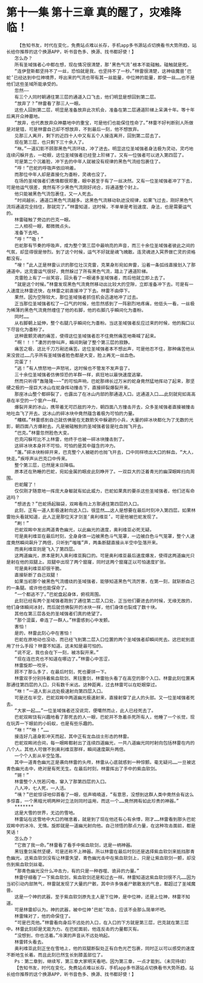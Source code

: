 # 第十一集 第十三章 真的醒了，灾难降临！
        【告知书友，时代在变化，免费站点难以长存，手机app多书源站点切换看书大势所趋，站长给你推荐的这个换源APP，听书音色多、换源、找书都好使！】
       怎么办？
       所有圣域强者心中都在想，现在情况很清楚，那‘黑色气流’根本不能碰触。碰触就是死。
       “连伊登斯都坚持不了一丝，恐怕就是我，也坚持不了一秒。”林雷很清楚，这神级魔兽‘巴蛇’已经达到中位神境界，呼出来的气流也带有其一丝能量，中位神的能量，即使一丝……也不是他们这些圣域所能承受的。
       忽然——
       有三个人同时朝通往第三层的通道入口飞去，他们明显是想回到第二层。
       “放弃了？”林雷看了那三人一眼。
       这些人回到第二层，明显是准备放弃此次机会，准备在第二层通道阶梯上呆满十年。等十年后离开众神墓地。
       “放弃，也代表放弃众神墓地中的重宝，可是他们也能保住性命了。”林雷不好判断别人所做是对是错，可是林雷自己却不想放弃，不到最后一刻，他不想放弃。
       见那三人离开，剩下的近四十人中又有五个人接连离开，回到第二层去了。
       现在第三层，也只剩下三十余人了。
       “咻。”一道幻影不顾那黑色气流环绕，冲了进去。明显这位圣域强者身法极为灵动，灵巧地连续闪躲开去，一眨眼，这位圣域强者已经登上阶梯了。又有一位强者可以进入第四层了。
       可是第二个沉着脸，冲下去的中年人就被没有规律的黑色气流给包裹住了。
       “呼！”巴蛇的呼吸声依旧响着。
       而那位中年人却是直接化为齑粉，灵魂也没了。
       在场的圣域强者们表情都很郑重，眼中甚至于有了一丝决然。又有一位圣域强者冲了下去，可是他运气很差，竟然有不少黑色气流刚好闭合，将通道整个封上。
       他只能被黑色气流包裹住，又一人死去。
       “时间越长，通道口黑色气流越多。这黑色气流移动轨迹没规律，如果飞过去，刚好黑色气流将通道完全挡住，那就完了。”林雷知道，这时候，不单单是考验速度、身法，也是需要运气的。
       林雷碰触了旁边的巴克一眼。
       二人相视一眼，都微微点头。
       准备下去吧。
       “呼！”“吸！”
       巴蛇那有节奏的呼吸声，成为整个第三层中最响亮的声音，而三十余位圣域强者彼此之间的气氛，却显得很是惨烈。到了这个时候，运气不好就是魂飞魄散。连灵魂进入冥界做亡灵的资格都没有。
       “嗖！”此人正是林雷认识的那位壮汉克雷，克莱身形宛如奔雷，沿着一条弧线直接划入了那通道中。这克雷运气很好，竟然躲过了所有黑色气流，踏上了通道阶梯。
       克雷脸上有了一丝笑容，回头看了一眼诸多圣域强者，而后他就立即上去了。
       “就是这个时候。”林雷发现黑色气流竟然移动出比较大的空隙，立即准备冲下去。可是有一人速度比林雷还快，在林雷之前直接冲了下去。林雷不由停下。
       果然，因为空隙较大，那位圣域强者抓住机会迅速地冲了过去。
       正当那位圣域强者松了一口气的时候，他忽然感到了一阵剧烈地疼痛，他低头一看，一丝极为稀薄的黑色气流竟然缠住了他的右脚，他的右脚几乎瞬间化为齑粉。
       同时……
       从右脚朝上延伸，整个右腿几乎瞬间化为齑粉。当这圣域强者反应过来的时候，他的胸口以下尽皆化为齑粉了。
       这种震颤灵魂的痛苦，使得这位圣域强者忍不住竟然痛苦地嘶喊了起来。
       “啊！！！”凄厉的惨叫声，瞬间刺破了整个第三层的寂静。
       痛苦之极，这比千刀万剐还痛苦。这位圣域强者本不想出声，可是他忍不住，那种痛苦他从来没尝过……几乎所有圣域强者脸色都是大变，脸上再无一丝血色。
       完蛋了！
       “逃！”有人愤怒地一声怒吼，这时候也不管发不发声音了。
       三十余位圣域强者仿佛惊恐的羊群一样，疯狂地以最快速度逃窜。
       然而只听得“轰隆隆~~~”的可怕声响，巴蛇那绵长过万米的蛇身竟然猛地挥动了起来，那坚硬之极的一座巨大冰山在蛇身挥动撞击下，直接碎裂爆裂开来。
       那座冰山整个都碎裂了，也露出了在冰山内部的那通道入口。这通道入口……此刻就宛如高高悬在半空的一个窗户一样。
       爆裂开来的冰山，携带着无可匹敌的冲力，朝四面八方撞击开去，众多圣域强者直接被撞击地吐血飞了开去。这冰山的碎冰块中竟然蕴含着极为可怕的力量。
       “糟糕。”林雷感到自己就仿佛是在无数箭矢中躲避的小兵，大量的碎冰块都化为了无数的光影，朝四面八方爆射去。凡是被碰触到的圣域强者皆是吐血抛飞开去。
       “巴克。”林雷忽然脸色大变。
       巴克闪躲可比不上林雷，他终于也被一碎冰块撞击到了。
       这碎冰块本身并不可怕，可怕的是其中蕴含的冲力。
       “蓬。”碎冰块粉碎开来，巴克整个人被砸的也抛飞开去，口中同样喷出大口的鲜血，“大人，快走。”疾呼声从巴克口中传来。
       整个第三层，已然是末日降临。
       原本还在熟睡的巴蛇，宛如金属的眼皮此刻睁开了。一双巨大的泛着青光的幽深眼眸扫向周围。
       巴蛇醒了！
       仅仅刚才随意地一挥庞大身躯就有如此威力，巴蛇如果真的要杀这些圣域强者，他们还有命逃吗？
       “想进去？”巴蛇扬起脑袋，双眸看向上方那通往第四层的入口。
       此刻，正有一道人影极速射向这入口。很显然……这人是想要在最后时刻冲入第四层。如果林雷抬头看就知道，此人正是那位天才剑圣‘奥利维亚’。可是他被巴蛇发现了。
       “刷！”
       巴蛇双眸中发出两道青色幽光，以此幽光的速度，奥利维亚必死无疑。
       可是奥利维亚在最后时刻，全身身体一边被黑色斗气笼罩，一边被白色斗气笼罩，整个人速度竟然瞬间飙升了两倍，只听到“嗤嗤”声，两条断腿直接从半空中坠落开来。
       而奥利维亚则是飞入了第四层。
       这两道幽光，原本是刺入奥利维亚胸口的。可是奥利维亚最后速度爆发，使得这两道幽光只是射在他的双腿上。双腿中出现了两个窟窿，同时这两个窟窿正以可怕速度扩张。
       可是奥利维亚却很干脆。
       直接斩断了自己双腿！
       如果当初那个被黑色气流缠绕的圣域强者，能够知道黑色气流厉害，在第一刻，就斩断自己的一条腿。或许他也能保命了。
       “一个都逃不了。”巴蛇盘起身体，俯视周围。
       此刻已经有两个圣域强者跑到了通往第二层入口处，正当他们要进去的时候，无缘无故的，他们身体瞬间冰封，而后就仿佛裂开的冰块一样，他们身体也裂成了数十块。
       其他在第三层各处的圣域强者们真的绝望了。
       “那个混蛋，牵连了一群人。”林雷感到心中发颤。
       害怕！
       是的，林雷此刻心中在害怕！
       巴蛇在原地动也没动，而已经飞到第二层入口位置的两个圣域强者却瞬间死去。这巴蛇到底用了什么手段？林雷不知道。这未知是最可怕的。
       “说不定，我也会在下一刻，被冻裂开来。”
       “现在连巴克也不知道在哪边了。”林雷心中苦涩，
       林雷旋即一咬牙。
       顾不了那么多了，在最后时刻，死也要拼一下。
       林雷双手分别持着紫血软剑、黑钰重剑，林雷抬头看了在高空的那个入口。林雷此刻位置离那通往第四层的入口，只有数千米远。这种距离，过去林雷可以在眨眼穿过。
       “咻！”一道人影从远处极速射向第四层入口。
       可是还在半空，巴蛇双眸中两道幽光极速射来，直接射穿了此人的头部。又一位圣域强者死去。
       “大家一起……”一位圣域强者还没说完，便噶然而止，此人已经死去了。
       巴蛇双眸饶有兴趣地看了那死去的人一眼，巴蛇并不急着杀死所有人，他睡了一个长觉，现在玩弄一下眼前的小蚂蚁，也是有些乐趣的。
       “咻！”“咻！”……
       接连好几道身影冲天而起，其中正有龙血战士形态的林雷。
       巴蛇双眸闭合间，每一眼眸都射出了连续四道幽光，一共八道幽光同时射向包括林雷在内的八个人。其他人可做不到奥利维亚那样，瞬间速度飙升两倍。
       一个个人影从半空坠落。
       其中一道青色幽光正是袭向林雷的头颅，林雷从心底就感到一种惊颤。毫无疑问……一旦被这青色幽光击中，绝对是有死无生。在最后时刻，林雷挥出了手中的紫血软剑。
       “锵！”
       林雷整个人恍若闪电，窜入了那第四层的入口。
       八人冲，七人死，一人活。
       “咦？”巴蛇惊讶地仰首看了一眼，低声喃喃道，“有意思，没想到这群人类中竟然会有这么多惊喜，一个黑暗光明两种对立法则同时运用，而这一个……竟然拥有如此珍贵的神器。”
       *******
       这是大雪的世界，无边的雪地。
       林雷站在这雪地中大口的喘息着，就是到了现在他还有心有余悸，刚才……林雷看到那头巴蛇双眸中的冰冷、无情。旋即就是一道幽光射向他。自己领悟的那点力量，在这种攻击面前，都是笑话！
       怎么办？
       “它救了我一命。”林雷看了看手中紫血软剑，这是一柄神器。
       黑钰重剑虽然坚硬，可是还称不上神器。所以林雷在最后时刻还是选择紫血软剑来抵挡那青色幽光。这紫血软剑没有让林雷失望，青色幽光击中在紫血软剑上，只是让紫血软剑一颤，却没伤到紫血软剑丝毫。
       “那青色幽光没什么冲击力，有的只是一种吞噬、诡异的力量。”
       林雷仔细看了一下紫血软剑，紫血软剑还是和过去一样。林雷知道这紫血软剑很不凡……因为当初引动内部煞气，林雷就发现了大量的尸骸，其中许多强者尸骸散发的气息，都超过了圣域魔兽。
       这是一个神的武器，至于紫血软剑原先主人是下位神，是中位神，还是上位神，林雷不知道。
       可是林雷却认为。神的武器，被中位神‘巴蛇’攻击，应该不会那么简单坏吧。
       林雷赌对了，他的命保住了。
       “可是巴克他。”林雷看向身后不远处的入口，在入口的下方就是第三层，巴克就在第三层中。林雷此刻却是无能为力。在巴蛇面前，他连反击的力量都灭有。
       “没想到，你也活着。”冷漠的声音从不远处响起。
       林雷转头看去。
       奥利维亚此刻正坐在雪地上，他的双腿断裂处正有白色光芒包裹，同时正以可以感受的速度不断地生长着。而且此刻已然生长到膝盖部位了。
       Ps：第二章到，继续写，第三章大家明天看吧。因为第三章，一点才能到。（未完待续）
       【告知书友，时代在变化，免费站点难以长存，手机app多书源站点切换看书大势所趋，站长给你推荐的这个换源APP，听书音色多、换源、找书都好使！】